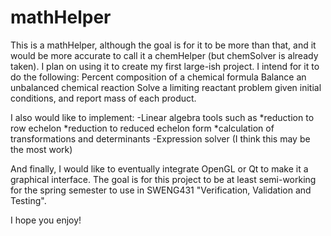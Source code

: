 # mathHelper

This is a mathHelper, although the goal is for it to be more than that, and it would be more accurate to call it a chemHelper (but chemSolver is already taken). I plan on using it to create my first large-ish project. I intend for it to do the following:
Percent composition of a chemical formula
Balance an unbalanced chemical reaction
Solve a limiting reactant problem given initial conditions, and report mass of each product.

I also would like to implement:
-Linear algebra tools such as
  *reduction to row echelon
  *reduction to reduced echelon form
  *calculation of transformations and determinants
-Expression solver (I think this may be the most work)

And finally, I would like to eventually integrate OpenGL or Qt to make it a graphical interface. The goal is for this project to be at least semi-working for the spring semester to use in SWENG431 "Verification, Validation and Testing".

I hope you enjoy!
